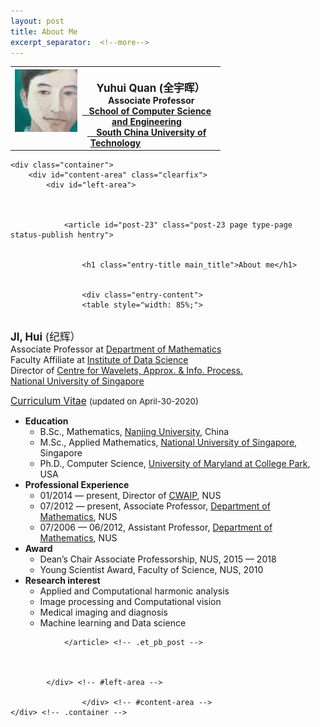 ```yaml
---
layout: post
title: About Me
excerpt_separator:  <!--more-->
---
```

<table>
<tbody>
<tr>
<th><img src="https://github.com/Dofboom/Dofboom.github.io/raw/master/images/2.jpg" alt="" width="100" align="left" /><br />
<span style="font-size: 120%;"><strong> &ensp; Yuhui Quan</strong> (全宇晖） </span><br />
<span style="font-size: 100%;">&ensp; &nbsp;Associate Professor <a href="http://www2.scut.edu.cn/cs/"><br>&ensp;&nbsp;School of Computer Science and Engineering</a></span><br />
<span style="font-size: 100%;"> <a href="https://www.scut.edu.cn">&ensp;&nbsp; South China University of Technology</a><br />
</span></th>
</tr>
</tbody>
</table>

<div id="main-content">


	<div class="container">
		<div id="content-area" class="clearfix">
			<div id="left-area">


			
				<article id="post-23" class="post-23 page type-page status-publish hentry">

				
					<h1 class="entry-title main_title">About me</h1>
				
				
					<div class="entry-content">
					<table style="width: 85%;">
<tbody>
<tr>
<th><img src="https://blog.nus.edu.sg/matjh/files/2019/01/sketch_photo-2lu9jzf.jpg" alt="" width="100" align="left" /><br />
<span style="font-size: 120%;"><strong>  JI, Hui</strong> (纪辉） </span><br />
<span style="font-size: 100%;">  Associate Professor at <a href="http://www.math.nus.edu.sg">Department of Mathematics</a></span><br />
<span style="font-size: 100%;">  Faculty Affiliate at <a href="http://ids.nus.edu.sg/index.html">Institute of Data Science</a></span><br />
<span style="font-size: 100%;">  Director of <a href="http://www.cwaip.nus.edu.sg">Centre for Wavelets, Approx. &amp; Info. Process.</a></span><br />
<span style="font-size: 100%;"> <a href="http://nus.edu.sg">  National University of Singapore</a><br />
</span></th>
</tr>
</tbody>
</table>
<p><span style="font-size: 110%;"><a href="https://blog.nus.edu.sg/matjh/files/2020/04/cv_jihui_20200430.pdf">Curriculum Vitae</a> </span><span style="font-size: 95%;">(updated on April-30-2020)</span></p>
<ul>
<li><strong>Education</strong>
<ul>
<li><span style="font-size: 100%;">B.Sc., Mathematics, <a href="http://math.nju.edu.cn">Nanjing University</a>, China</span></li>
<li><span style="font-size: 100%;">M.Sc.,  Applied Mathematics, <a href="http://ww1.math.nus.edu.sg/">National University of Singapore</a>, Singapore</span></li>
<li><span style="font-size: 100%;">Ph.D., Computer Science, <a href="https://www.cs.umd.edu/">University of Maryland at College Park</a>, USA</span></li>
</ul>
</li>
<li><strong>Professional Experience</strong>
<ul>
<li><span style="font-size: 100%;">01/2014 &#8212; present,  Director of <a href="http://www.cwaip.nus.edu.sg">CWAIP</a>, NUS</span></li>
<li><span style="font-size: 100%;">07/2012 &#8212; present,  Associate Professor, <a href="http://ww1.math.nus.edu.sg/">Department of Mathematics</a>, NUS</span></li>
<li><span style="font-size: 100%;">07/2006 &#8212; 06/2012, Assistant Professor, <a href="http://ww1.math.nus.edu.sg/">Department of Mathematics</a>, NUS</span></li>
</ul>
</li>
<li><strong>Award</strong>
<ul>
<li><span style="font-size: 100%;">Dean&#8217;s Chair Associate Professorship, NUS, 2015 &#8212; 2018</span></li>
<li><span style="font-size: 100%;">Young Scientist Award, Faculty of Science, NUS, 2010</span></li>
</ul>
</li>
<li><strong>Research interest</strong>
<ul>
<li><span style="font-size: 100%;">Applied and Computational harmonic analysis</span></li>
<li><span style="font-size: 100%;">Image processing  and Computational vision</span></li>
<li><span style="font-size: 100%;">Medical imaging and diagnosis</span></li>
<li><span style="font-size: 100%;">Machine learning and Data science</span></li>
</ul>
</li>
</ul>
					</div> <!-- .entry-content -->

				
				</article> <!-- .et_pb_post -->

			

			</div> <!-- #left-area -->

					</div> <!-- #content-area -->
	</div> <!-- .container -->


</div> <!-- #main-content -->
